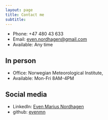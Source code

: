 ```yaml
---
layout: page
title: Contact me
subtitle: 
---
```


- Phone: +47 480 43 633
- Email: even.nordhagen@gmail.com
- Available: Any time

## In person
- Office: Norwegian Meteorological Institute, 
- Available: Mon-Fri 8AM-4PM

## Social media
- LinkedIn: [Even Marius Nordhagen](https://www.linkedin.com/in/even-marius-nordhagen-a44248135/)
- github: [evenmn](https://github.com/evenmn)

